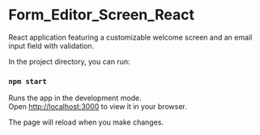 # Form_Editor_Screen_React
  React application featuring a customizable welcome screen and an email input field with validation. 
  
In the project directory, you can run:
### `npm start`

Runs the app in the development mode.\
Open [http://localhost:3000](http://localhost:3000) to view it in your browser.

The page will reload when you make changes.
